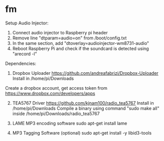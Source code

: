 # fm

Setup Audio Injector:

  1. Connect audio injector to Raspberry pi header
  2. Remove line "dtparam=audio=on" from /boot/config.txt
  3. In the same section, add "dtoverlay=audioinjector-wm8731-audio"
  4. Reboot Raspberry Pi and check if the soundcard is detected using "arecord -l"

Dependencies:

  1. Dropbox Uploader 
  https://github.com/andreafabrizi/Dropbox-Uploader
  Install in /home/pi/Downloads
  
  Create a dropbox account, get access token from https://www.dropbox.com/developers/apps
  
  2. TEA5767 Driver
  https://github.com/kjnam100/radio_tea5767
  Install in /home/pi/Downloads
  Compile a binary using command "sudo make all" inside /home/pi/Downloads/radio_tea5767
  
  3. LAME MP3 encoding software
  sudo apt-get install lame
  
  4. MP3 Tagging Software (optional)
  sudo apt-get install -y libid3-tools
  
  
  
